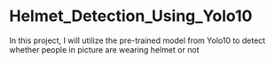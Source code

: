 # Helmet_Detection_Using_Yolo10
In this project, I will utilize the pre-trained model from Yolo10 to detect whether people in picture are wearing helmet or not
